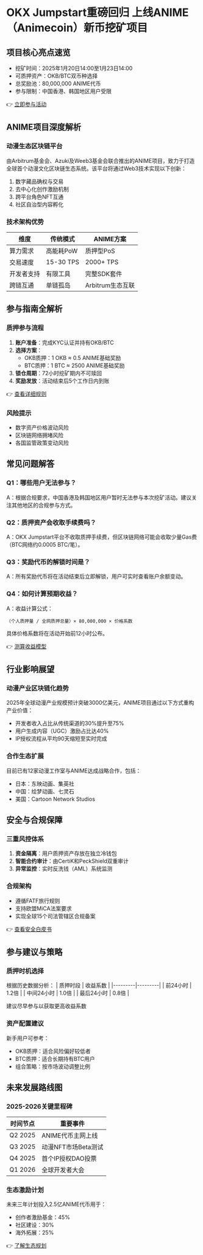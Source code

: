 # OKX Jumpstart重磅回归 上线ANIME（Animecoin）新币挖矿项目

## 项目核心亮点速览
* 挖矿时间：2025年1月20日14:00至1月23日14:00
* 可质押资产：OKB/BTC双币种选择
* 总奖励池：80,000,000 ANIME代币
* 参与限制：中国香港、韩国地区用户受限

👉 [立即参与活动](https://bit.ly/okx_welcome)

## ANIME项目深度解析

### 动漫生态区块链平台
由Arbitrum基金会、Azuki及Weeb3基金会联合推出的ANIME项目，致力于打造全球首个动漫文化区块链生态系统。该平台将通过Web3技术实现以下创新：
1. 数字藏品确权与交易
2. 去中心化创作激励机制
3. 跨平台角色NFT互通
4. 社区自治型内容孵化

### 技术架构优势
| 维度 | 传统模式 | ANIME方案 |
|------|---------|----------|
| 算力需求 | 高能耗PoW | 质押型PoS |
| 交易速度 | 15-30 TPS | 2000+ TPS |
| 开发者支持 | 有限工具 | 完整SDK套件 |
| 跨链互通 | 单链孤岛 | Arbitrum生态互联 |

## 参与指南全解析

### 质押参与流程
1. **账户准备**：完成KYC认证并持有OKB/BTC
2. **选择方案**：
   - OKB质押：1 OKB ≈ 0.5 ANIME基础奖励
   - BTC质押：1 BTC ≈ 2500 ANIME基础奖励
3. **锁仓周期**：72小时挖矿期内不可赎回
4. **奖励发放**：活动结束后5个工作日内到账

👉 [查看详细规则](https://bit.ly/okx_welcome)

### 风险提示
* 数字资产价格波动风险
* 区块链网络拥堵风险
* 各国监管政策变动风险

## 常见问题解答

### Q1：哪些用户无法参与？
A：根据合规要求，中国香港及韩国地区用户暂时无法参与本次挖矿活动。建议关注其他地区的合规参与方式。

### Q2：质押资产会收取手续费吗？
A：OKX Jumpstart平台不收取质押手续费，但区块链网络可能会收取少量Gas费（BTC网络约0.0005 BTC/笔）。

### Q3：奖励代币的解锁时间是？
A：所有奖励代币将在活动结束后立即解锁，用户可实时查看账户余额变动。

### Q4：如何计算预期收益？
A：收益计算公式：
```
（个人质押量 / 全网质押总量）× 80,000,000 × 价格系数
```
具体价格系数将在活动开始前12小时公布。

👉 [测算收益模型](https://bit.ly/okx_welcome)

## 行业影响展望

### 动漫产业区块链化趋势
2025年全球动漫产业规模预计突破3000亿美元，ANIME项目通过以下方式重构产业价值：
* 开发者收入占比从传统渠道的30%提升至75%
* 用户生成内容（UGC）激励占比达40%
* IP授权流程从平均90天缩短至实时完成

### 合作生态扩展
目前已有12家动漫工作室与ANIME达成战略合作，包括：
* 日本：东映动画、集英社
* 中国：绘梦动画、七灵石
* 美国：Cartoon Network Studios

## 安全与合规保障

### 三重风控体系
1. **资金隔离**：用户质押资产存放在独立冷钱包
2. **智能合约审计**：由CertiK和PeckShield双重审计
3. **异常监控**：实时反洗钱（AML）系统监测

### 合规架构
* 遵循FATF旅行规则
* 支持欧盟MiCA法案要求
* 实现全球15个司法管辖区合规备案

👉 [查看安全白皮书](https://bit.ly/okx_welcome)

## 参与建议与策略

### 质押时机选择
根据历史数据分析：
| 质押时段 | 收益系数 |
|---------|---------|
| 前24小时 | 1.2倍 |
| 中间24小时 | 1.0倍 |
| 最后24小时 | 0.8倍 |

建议尽早参与以获取更高收益系数

### 资产配置建议
新手用户可参考：
* OKB质押：适合风险偏好较低者
* BTC质押：适合长期持有BTC用户
* 组合策略：按市场波动调整比例

## 未来发展路线图

### 2025-2026关键里程碑
| 时间节点 | 重要事件 |
|---------|---------|
| Q2 2025 | ANIME代币主网上线 |
| Q3 2025 | 动漫NFT市场Beta测试 |
| Q4 2025 | 首个IP授权DAO投票 |
| Q1 2026 | 全球开发者大会 |

### 生态激励计划
未来三年计划投入2.5亿ANIME代币用于：
* 创作者激励基金：45%
* 社区建设：30%
* 海外拓展：25%

👉 [了解生态规划](https://bit.ly/okx_welcome)